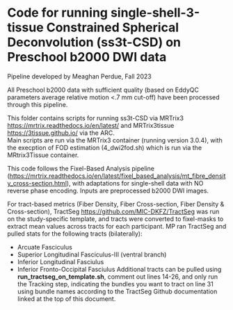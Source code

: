 # Code for running single-shell-3-tissue Constrained Spherical Deconvolution (ss3t-CSD) on Preschool b2000 DWI data
Pipeline developed by Meaghan Perdue, Fall 2023

All Preschool b2000 data with sufficient quality (based on EddyQC parameters average relative motion <.7 mm cut-off) have been processed through this pipeline. 

This folder contains scripts for running ss3t-CSD via MRTrix3 <https://mrtrix.readthedocs.io/en/latest/> and MRTrix3tissue <https://3tissue.github.io/> via the ARC. \
Main scripts are run via the MRTrix3 container (running version 3.0.4), with the execption of FOD estimation (4_dwi2fod.sh) which is run via the MRtrix3Tissue container. 

This code follows the Fixel-Based Analysis pipeline (https://mrtrix.readthedocs.io/en/latest/fixel_based_analysis/mt_fibre_density_cross-section.html), with adaptations for single-shell data with NO reverse phase encoding. Inputs are preprocessed b2000 DWI images. 

For tract-based metrics (Fiber Density, Fiber Cross-section, Fiber Density & Cross-section), TractSeg <https://github.com/MIC-DKFZ/TractSeg> was run on the study-specific template, and tracts were converted to fixel-masks to extract mean values across tracts for each participant. MP ran TractSeg and pulled stats for the following tracts (bilaterally): 
- Arcuate Fasciculus
- Superior Longitudinal Fasciculus-III (ventral branch)
- Inferior Longitudinal Fasciulus
- Inferior Fronto-Occipital Fasciulus
Additional tracts can be pulled using **run_tractseg_on_template.sh**, comment out lines 14-26, and only run the Tracking step, indicating the bundles you want to tract on line 31 using bundle names according to the TractSeg Github documentation linked at the top of this document.

